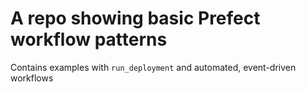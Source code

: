 # A repo showing basic Prefect workflow patterns

Contains examples with `run_deployment` and automated, event-driven workflows
